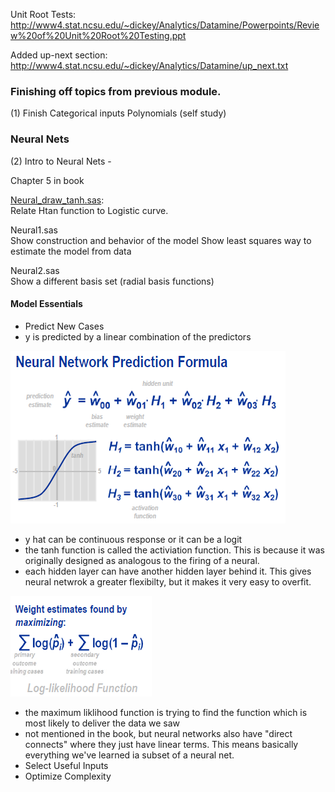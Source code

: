 Unit Root Tests: http://www4.stat.ncsu.edu/~dickey/Analytics/Datamine/Powerpoints/Review%20of%20Unit%20Root%20Testing.ppt

Added up-next section: http://www4.stat.ncsu.edu/~dickey/Analytics/Datamine/up_next.txt

### Finishing off topics from previous module.

(1) Finish 
  Categorical inputs
  Polynomials (self study)

### Neural Nets
(2)  Intro to Neural Nets - 

  Chapter 5 in book

  [Neural_draw_tanh.sas](http://www4.stat.ncsu.edu/~dickey/Analytics/Datamine/SAS_code/Neural_draw_tanh.sas):   
      Relate Htan function to Logistic curve.

  Neural1.sas             
      Show construction and behavior of the model 
      Show least squares way to estimate the model from data

  Neural2.sas             
      Show a different basis set (radial basis functions)

#### Model Essentials
- Predict New Cases
 - y is predicted by a linear combination of the predictors

 ![img](/screenshots/neural_nets_1.PNG)
 - y hat can be continuous response or it can be a logit
 - the tanh function is called the activiation function.  This is because it was originally designed as analogous to the firing of a neural.
 - each hidden layer can have another hidden layer behind it.  This gives neural netwrok a greater flexibilty, but it makes it very easy to overfit.
 
 ![img](screenshots/neural_nets_2.PNG)
 - the maximum liklihood function is trying to find the function which is most likely to deliver the data we saw
 - not mentioned in the book, but neural networks also have "direct connects" where they just have linear terms.  This means basically everything we've learned ia subset of a neural net.
- Select Useful Inputs
- Optimize Complexity
